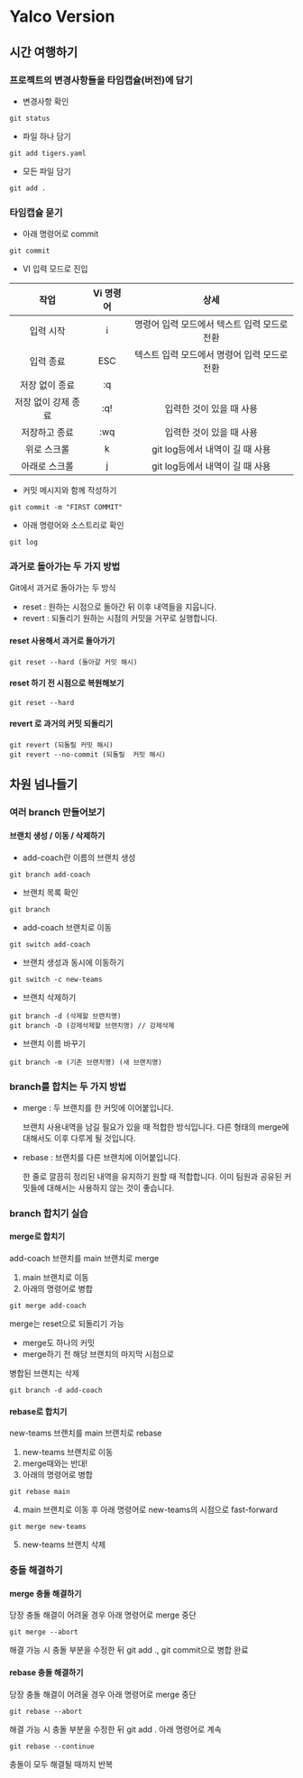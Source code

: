 # Yalco Version

## 시간 여행하기

### 프로젝트의 변경사항들을 타임캡슐(버전)에 담기

- 변경사항 확인

```
git status
```

- 파일 하나 담기

```
git add tigers.yaml
```

- 모든 파일 담기

```
git add .
```

### 타임캡슐 묻기

- 아래 명령어로 commit

```
git commit
```

- VI 입력 모드로 진입

|        작업         | Vi 명령어 |                     상세                     |
| :-----------------: | :-------: | :------------------------------------------: |
|      입력 시작      |     i     | 명령어 입력 모드에서 텍스트 입력 모드로 전환 |
|      입력 종료      |    ESC    | 텍스트 입력 모드에서 명령어 입력 모드로 전환 |
|   저장 없이 종료    |    :q     |                                              |
| 저장 없이 강제 종료 |    :q!    |           입력한 것이 있을 때 사용           |
|    저장하고 종료    |    :wq    |           입력한 것이 있을 때 사용           |
|     위로 스크롤     |     k     |       git log등에서 내역이 길 때 사용        |
|    아래로 스크롤    |     j     |       git log등에서 내역이 길 때 사용        |

- 커밋 메시지와 함께 작성하기

```
git commit -m "FIRST COMMIT"
```

- 아래 명령어와 소스트리로 확인

```
git log
```

### 과거로 돌아가는 두 가지 방법

Git에서 과거로 돌아가는 두 방식

- reset : 원하는 시점으로 돌아간 뒤 이후 내역들을 지웁니다.
- revert : 되돌리기 원하는 시점의 커밋을 거꾸로 실행합니다.

#### reset 사용해서 과거로 돌아가기

```
git reset --hard (돌아갈 커밋 해시)
```

#### reset 하기 전 시점으로 복원해보기

```
git reset --hard
```

#### revert 로 과거의 커밋 되돌리기

```
git revert (되돌릴 커밋 해시)
git revert --no-commit (되돌릴  커밋 해시)
```

## 차원 넘나들기

### 여러 branch 만들어보기

#### 브랜치 생성 / 이동 / 삭제하기

- add-coach란 이름의 브랜치 생성

```
git branch add-coach
```

- 브랜치 목록 확인

```
git branch
```

- add-coach 브랜치로 이동

```
git switch add-coach
```

- 브랜치 생성과 동시에 이동하기

```
git switch -c new-teams
```

- 브랜치 삭제하기

```
git branch -d (삭제할 브랜치명)
git branch -D (강제삭제할 브랜치명) // 강제삭제
```

- 브랜치 이름 바꾸기

```
git branch -m (기존 브랜치명) (새 브랜치명)
```

### branch를 합치는 두 가지 방법

- merge : 두 브랜치를 한 커밋에 이어붙입니다.

  브랜치 사용내역을 남길 필요가 있을 때 적합한 방식입니다.
  다른 형태의 merge에 대해서도 이후 다루게 될 것입니다.

- rebase : 브랜치를 다른 브랜치에 이어붙입니다.

  한 줄로 깔끔히 정리된 내역을 유지하기 원할 때 적합합니다.
  이미 팀원과 공유된 커밋들에 대해서는 사용하지 않는 것이 좋습니다.

### branch 합치기 실습

#### merge로 합치기

add-coach 브랜치를 main 브랜치로 merge

1. main 브랜치로 이동
2. 아래의 명령어로 병합

```
git merge add-coach
```

merge는 reset으로 되돌리기 가능

- merge도 하나의 커밋
- merge하기 전 해당 브랜치의 마지막 시점으로

병합된 브랜치는 삭제

```
git branch -d add-coach
```

#### rebase로 합치기

new-teams 브랜치를 main 브랜치로 rebase

1. new-teams 브랜치로 이동
2. merge때와는 반대!
3. 아래의 명령어로 병합

```
git rebase main
```

4. main 브랜치로 이동 후 아래 명령어로 new-teams의 시점으로 fast-forward

```
git merge new-teams
```

5. new-teams 브랜치 삭제

### 충돌 해결하기

#### merge 충돌 해결하기

당장 충돌 해결이 어려울 경우 아래 명령어로 merge 중단

```
git merge --abort
```

해결 가능 시 충돌 부분을 수정한 뒤 git add ., git commit으로 병합 완료

#### rebase 충돌 해결하기

당장 충돌 해결이 어려울 경우 아래 명령어로 merge 중단

```
git rebase --abort
```

해결 가능 시
충돌 부분을 수정한 뒤 git add .
아래 명령어로 계속

```
git rebase --continue
```

충돌이 모두 해결될 때까지 반복
